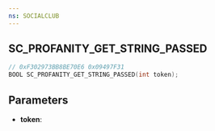 ```yaml
---
ns: SOCIALCLUB
---
```

## SC_PROFANITY_GET_STRING_PASSED

```c
// 0xF302973BB8BE70E6 0x09497F31
BOOL SC_PROFANITY_GET_STRING_PASSED(int token);
```

## Parameters
* **token**:
